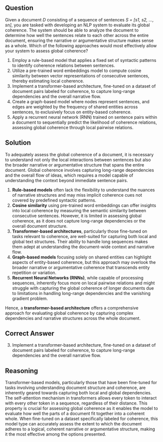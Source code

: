 ## Question
Given a document *D* consisting of a sequence of sentences *S = [s1, s2, ..., sn]*, you are tasked with developing an NLP system to evaluate its global coherence. The system should be able to analyze the document to determine how well the sentences relate to each other across the entire document, ensuring the narrative or argumentative structure makes sense as a whole. Which of the following approaches would most effectively allow your system to assess global coherence?

1. Employ a rule-based model that applies a fixed set of syntactic patterns to identify coherence relations between sentences.
2. Utilize a pre-trained word embeddings model to compute cosine similarity between vector representations of consecutive sentences, thereby estimating local coherence.
3. Implement a transformer-based architecture, fine-tuned on a dataset of document pairs labeled for coherence, to capture long-range dependencies and the overall narrative flow.
4. Create a graph-based model where nodes represent sentences, and edges are weighted by the frequency of shared entities across sentences, to exclusively focus on entity-based coherence.
5. Apply a recurrent neural network (RNN) trained on sentence pairs within a document to sequentially predict the likelihood of coherence relations, assessing global coherence through local pairwise relations.

## Solution
To adequately assess the global coherence of a document, it is necessary to understand not only the local interactions between sentences but also the broader narrative or argumentative structure that spans the entire document. Global coherence involves capturing long-range dependencies and the overall flow of ideas, which requires a model capable of understanding the context beyond immediate sentence pairs.

1. **Rule-based models** often lack the flexibility to understand the nuances of narrative structures and may miss implicit coherence cues not covered by predefined syntactic patterns.
2. **Cosine similarity** using pre-trained word embeddings can offer insights into local coherence by measuring the semantic similarity between consecutive sentences. However, it is limited in assessing global coherence, as it does not capture long-range dependencies or the overall document structure.
3. **Transformer-based architectures**, particularly those fine-tuned on tasks relevant to coherence, are well-suited for capturing both local and global text structures. Their ability to handle long sequences makes them adept at understanding the document-wide context and narrative flow.
4. **Graph-based models** focusing solely on shared entities can highlight aspects of entity-based coherence, but this approach may overlook the broader narrative or argumentative coherence that transcends entity repetition or variation.
5. **Recurrent Neural Networks (RNNs)**, while capable of processing sequences, inherently focus more on local pairwise relations and might struggle with capturing the global coherence of longer documents due to limitations in handling long-range dependencies and the vanishing gradient problem.

Hence, a **transformer-based architecture** offers a comprehensive approach for evaluating global coherence by capturing complex dependencies and narrative structures across the whole document.

## Correct Answer
3. Implement a transformer-based architecture, fine-tuned on a dataset of document pairs labeled for coherence, to capture long-range dependencies and the overall narrative flow.

## Reasoning
Transformer-based models, particularly those that have been fine-tuned for tasks involving understanding document structure and coherence, are inherently geared towards capturing both local and global dependencies. The self-attention mechanism in transformers allows every token to interact with every other token in a sequence, regardless of their distance. This property is crucial for assessing global coherence as it enables the model to evaluate how well the parts of a document fit together into a coherent whole. When fine-tuned on a dataset specifically labeled for coherence, this model type can accurately assess the extent to which the document adheres to a logical, coherent narrative or argumentative structure, making it the most effective among the options presented.